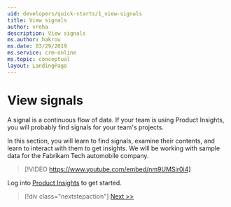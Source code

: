 ```yaml
---
uid: developers/quick-starts/1_view-signals
title: View signals
author: vroha
description: View signals
ms.author: hakrou
ms.date: 03/29/2019
ms.service: crm-online
ms.topic: conceptual
layout: LandingPage
---
```


# View signals 

A signal is a continuous flow of data. If your team is using Product Insights, you will probably find signals for your team's projects. 

In this section, you will learn to find signals, examine their contents, and learn to interact with them to get insights. We will be working with sample data for the Fabrikam Tech automobile company. 

> [!VIDEO https://www.youtube.com/embed/nm9UMSir0i4]

Log into [Product Insights](https://pi.dynamics.com) to get started.


> [!div class="nextstepaction"]
> [Next >>](1_1_find.md)
